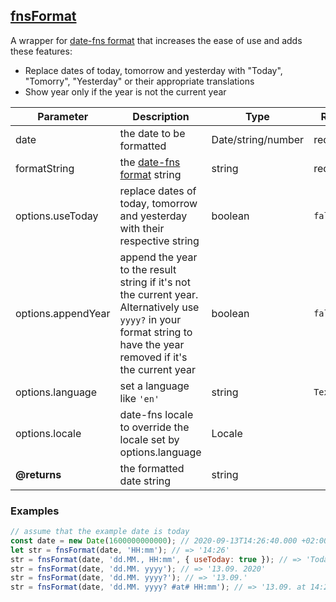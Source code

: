 ## [fnsFormat](src/functions/timeHelper/fnsFormat.ts)

A wrapper for [date-fns format](https://date-fns.org/v2.17.0/docs/format) that increases the ease of use and adds these
features:

* Replace dates of today, tomorrow and yesterday with "Today", "Tomorry", "Yesterday" or their appropriate translations
* Show year only if the year is not the current year

| Parameter | Description | Type | Required/Default |
|------|-------------|------|------------------|
| date | the date to be formatted | Date/string/number | required |
| formatString | the [date-fns format](https://date-fns.org/v2.17.0/docs/format) string | string | required |
| options.useToday | replace dates of today, tomorrow and yesterday with their respective string | boolean | `false` |
| options.appendYear | append the year to the result string if it's not the current year. Alternatively use `yyyy?` in your format string to have the year removed if it's the current year | boolean | `false` |
| options.language | set a language like `'en'` | string | `TextString.language` |
| options.locale | date-fns locale to override the locale set by options.language | Locale |  |
| **@returns** | the formatted date string | string |

### Examples

```javascript
// assume that the example date is today
const date = new Date(1600000000000); // 2020-09-13T14:26:40.000 +02:00
let str = fnsFormat(date, 'HH:mm'); // => '14:26'
str = fnsFormat(date, 'dd.MM., HH:mm', { useToday: true }); // => 'Today, 14:26'
str = fnsFormat(date, 'dd.MM. yyyy'); // => '13.09. 2020'
str = fnsFormat(date, 'dd.MM. yyyy?'); // => '13.09.'
str = fnsFormat(date, 'dd.MM. yyyy? #at# HH:mm'); // => '13.09. at 14:26', the 'at' will be translated to other languages
```

